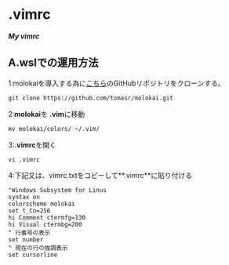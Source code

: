 # .vimrc
***My vimrc***
## A.wslでの運用方法
1:molokaiを導入する為に[こちら](https://github.com/tomasr/molokai)のGitHubリポジトリをクローンする。
```.vimrc:REAME.md
git clone https://github.com/tomasr/molokai.git
```
2:**molokai**を
**.vim**に移動
```.vimrc:README.md
mv molokai/colors/ ~/.vim/
```
3:**.vimrc**を開く
```.vimrc:README.md
vi .vimrc
```
4:下記又は、vimrc.txtをコピーして**.vimrc**に貼り付ける
```
"Windows Subsystem for Linus
syntax on
colorscheme molokai
set t_Co=256
hi Comment ctermfg=130
hi Visual ctermbg=200
" 行番号の表示
set number
" 現在の行の強調表示
set cursorline
```
